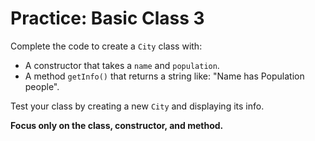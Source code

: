 # Practice: Basic Class 3

Complete the code to create a `City` class with:
- A constructor that takes a `name` and `population`.
- A method `getInfo()` that returns a string like: "Name has Population people".

Test your class by creating a new `City` and displaying its info.

**Focus only on the class, constructor, and method.**
